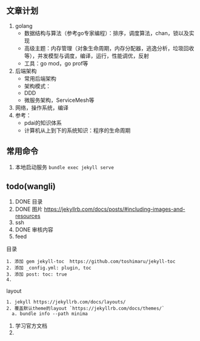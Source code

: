 
## 文章计划

1. golang
   + 数据结构与算法（参考go专家编程）：排序，调度算法，chan，锁以及实现
   + 高级主题：内存管理（对象生命周期，内存分配器，逃逸分析，垃圾回收等），并发模型与调度，编译，运行，性能调优，反射
   + 工具：go mod，go prof等
2. 后端架构
   + 常用后端架构
   + 架构模式：
   + DDD
   + 微服务架构，ServiceMesh等
3. 网络，操作系统，编译
4. 参考：
   + pdai的知识体系
   + 计算机从上到下的系统知识：程序的生命周期

## 常用命令

1. 本地启动服务 `bundle exec jekyll serve`

## todo(wangli)

1. DONE 目录
2. DONE 图片 https://jekyllrb.com/docs/posts/#including-images-and-resources
3. ssh
4. DONE 审核内容
5. feed

目录
```shell
1. 添加 gem jekyll-toc  https://github.com/toshimaru/jekyll-toc
2. 添加 _config.yml: plugin, toc
3. 添加 post: toc: true
4. 
```

layout
```shell
1. jekyll https://jekyllrb.com/docs/layouts/
2. 覆盖默认theme的layout `https://jekyllrb.com/docs/themes/`
  a. bundle info --path minima
```

1. 学习官方文档
2. 
